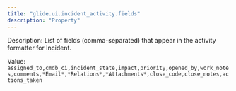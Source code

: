 ```yaml
---
title: "glide.ui.incident_activity.fields"
description: "Property"
---
```


Description: List of fields (comma-separated) that appear in the activity formatter for Incident.

Value: `assigned_to,cmdb_ci,incident_state,impact,priority,opened_by,work_notes,comments,*Email*,*Relations*,*Attachments*,close_code,close_notes,actions_taken`